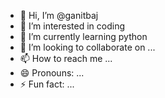 - 👋 Hi, I’m @ganitbaj
- 👀 I’m interested in coding
- 🌱 I’m currently learning python
- 💞️ I’m looking to collaborate on ...
- 📫 How to reach me ...
- 😄 Pronouns: ...
- ⚡ Fun fact: ...

<!---
ganitbaj/ganitbaj is a ✨ special ✨ repository because its `README.md` (this file) appears on your GitHub profile.
You can click the Preview link to take a look at your changes.
--->
